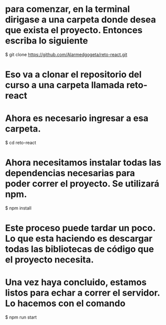 # para comenzar, en la terminal dirigase a una carpeta donde desea que exista el proyecto. Entonces escriba lo siguiente

$ git clone https://github.com/Alarmedgogeta/reto-react.git

# Eso va a clonar el repositorio del curso a una carpeta llamada reto-react
# Ahora es necesario ingresar a esa carpeta.

$ cd reto-react

# Ahora necesitamos instalar todas las dependencias necesarias para poder correr el proyecto. Se utilizará npm.

$ npm install

# Este proceso puede tardar un poco. Lo que esta haciendo es descargar todas las bibliotecas de código que el proyecto necesita.
# Una vez haya concluido, estamos listos para echar a correr el servidor. Lo hacemos con el comando

$ npm run start